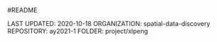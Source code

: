 #README

LAST UPDATED: 2020-10-18
ORGANIZATION: spatial-data-discovery
REPOSITORY: ay2021-1
FOLDER: project/xlpeng
